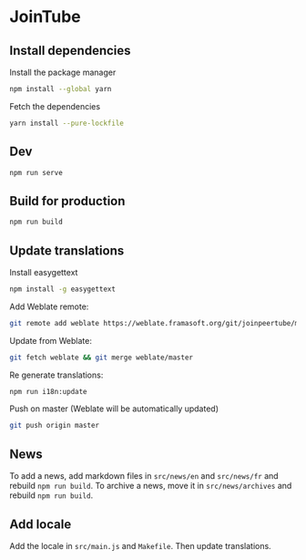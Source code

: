 # JoinTube

## Install dependencies

Install the package manager

```sh
npm install --global yarn
```

Fetch the dependencies

```sh
yarn install --pure-lockfile
```

## Dev

```sh
npm run serve
```

## Build for production

```sh
npm run build
```

## Update translations

Install easygettext

```sh
npm install -g easygettext
```

Add Weblate remote:

```sh
git remote add weblate https://weblate.framasoft.org/git/joinpeertube/main
```

Update from Weblate:

```sh
git fetch weblate && git merge weblate/master
```

Re generate translations:

```sh
npm run i18n:update
```

Push on master (Weblate will be automatically updated)

```sh
git push origin master
```

## News

To add a news, add markdown files in `src/news/en` and `src/news/fr` and rebuild `npm run build`.
To archive a news, move it in `src/news/archives` and rebuild `npm run build`.

## Add locale

Add the locale in `src/main.js` and `Makefile`. Then update translations.
